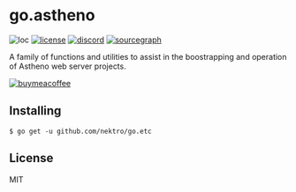 # go.astheno
![loc](https://tokei.rs/b1/github/nektro/go.etc)
[![license](https://img.shields.io/github/license/nektro/go.etc.svg)](https://github.com/nektro/go.etc/blob/master/LICENSE)
[![discord](https://img.shields.io/discord/551971034593755159.svg)](https://discord.gg/P6Y4zQC)
[![sourcegraph](https://sourcegraph.com/github.com/nektro/go.etc/-/badge.svg)](https://sourcegraph.com/github.com/nektro/go.etc?badge)

A family of functions and utilities to assist in the boostrapping and operation of Astheno web server projects.

[![buymeacoffee](https://www.buymeacoffee.com/assets/img/custom_images/orange_img.png)](https://www.buymeacoffee.com/nektro)

## Installing
```
$ go get -u github.com/nektro/go.etc
```

## License
MIT
